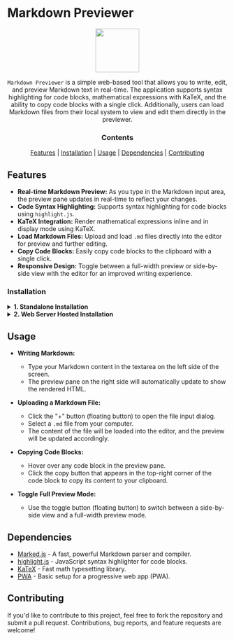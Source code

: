 # Markdown Previewer

<p align="center">
 <img height="100" src="https://raw.githubusercontent.com/hatixntsoa/markdown.previewer/master/imgs/marknote.png"/>
</p>

<div align="center">

<p>

``Markdown Previewer`` is a simple web-based tool that allows you to write, edit, and preview Markdown text in real-time. The application supports syntax highlighting for code blocks, mathematical expressions with KaTeX, and the ability to copy code blocks with a single click. Additionally, users can load Markdown files from their local system to view and edit them directly in the previewer.

</p>

### Contents

[Features](#features) |
[Installation](#installation) |
[Usage](#usage) |
[Dependencies](#dependencies) |
[Contributing](#contributing)

</div>

## Features

- **Real-time Markdown Preview:** As you type in the Markdown input area, the preview pane updates in real-time to reflect your changes.
- **Code Syntax Highlighting:** Supports syntax highlighting for code blocks using `highlight.js`.
- **KaTeX Integration:** Render mathematical expressions inline and in display mode using KaTeX.
- **Load Markdown Files:** Upload and load `.md` files directly into the editor for preview and further editing.
- **Copy Code Blocks:** Easily copy code blocks to the clipboard with a single click.
- **Responsive Design:** Toggle between a full-width preview or side-by-side view with the editor for an improved writing experience.

### Installation

<details>
<summary><strong>1. Standalone Installation</strong></summary>

1. **Clone the repository:**
   ```bash
   git clone https://github.com/hatixntsoa/markdown.previewer.git
   ```
   
2. **Navigate to the project directory:**
   ```bash
   cd markdown.previewer
   ```

3. **Open `index.html` in your browser:**
   - Simply open the `index.html` file in your preferred web browser to start using the Markdown Previewer.

</details>

<details>
<summary><strong>2. Web Server Hosted Installation</strong></summary>

**For Linux (Apache or Nginx):**

1. **Clone the repository directly to the web server directory:**
   - For **Apache** (default document root: `/var/www/html/`):
     ```bash
     sudo git clone https://github.com/hatixntsoa/markdown.previewer.git /var/www/html/markdown.previewer
     ```
   - For **Nginx** (default document root: `/usr/share/nginx/html/`):
     ```bash
     sudo git clone https://github.com/hatixntsoa/markdown.previewer.git /usr/share/nginx/html/markdown.previewer
     ```

2. **Ensure the web server is running:**
   - For **Apache**:
     ```bash
     sudo systemctl start apache2
     ```
   - For **Nginx**:
     ```bash
     sudo systemctl start nginx
     ```

3. **Access the Markdown Previewer in your browser:**
   - Navigate to `http://localhost/markdown.previewer`.

---

**For Windows (Using WAMP or XAMPP):**

1. **Clone the repository to your local machine:**
   ```bash
   git clone https://github.com/hatixntsoa/markdown.previewer.git
   ```

2. **Copy the project directory to the WAMP or XAMPP document root:**
   - For **WAMP** (usually `C:\wamp64\www\`):
     ```bash
     xcopy markdown.previewer C:\wamp64\www\markdown.previewer /E /I
     ```
   - For **XAMPP** (usually `C:\xampp\htdocs\`):
     ```bash
     xcopy markdown.previewer C:\xampp\htdocs\markdown.previewer /E /I
     ```

3. **Start the WAMP or XAMPP server.**

4. **Access the Markdown Previewer in your browser:**
   - Navigate to `http://localhost/markdown.previewer`.

___

</details>

## Usage

- **Writing Markdown:**
  - Type your Markdown content in the textarea on the left side of the screen.
  - The preview pane on the right side will automatically update to show the rendered HTML.

- **Uploading a Markdown File:**
  - Click the "+" button (floating button) to open the file input dialog.
  - Select a `.md` file from your computer.
  - The content of the file will be loaded into the editor, and the preview will be updated accordingly.

- **Copying Code Blocks:**
  - Hover over any code block in the preview pane.
  - Click the copy button that appears in the top-right corner of the code block to copy its content to your clipboard.

- **Toggle Full Preview Mode:**
  - Use the toggle button (floating button) to switch between a side-by-side view and a full-width preview mode.

## Dependencies

- [Marked.js](https://github.com/markedjs/marked) - A fast, powerful Markdown parser and compiler.
- [highlight.js](https://highlightjs.org/) - JavaScript syntax highlighter for code blocks.
- [KaTeX](https://katex.org/) - Fast math typesetting library.
- [PWA](https://developer.mozilla.org/en-US/docs/Web/Progressive_web_apps) - Basic setup for a progressive web app (PWA).

## Contributing

If you'd like to contribute to this project, feel free to fork the repository and submit a pull request. Contributions, bug reports, and feature requests are welcome!